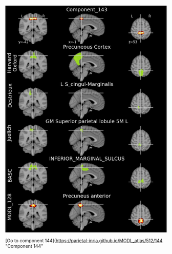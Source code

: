 


![143](preliminary/143.jpg "Component 143")

[Go to component 144](https://parietal-inria.github.io/MODL_atlas/512/144 "Component 144"